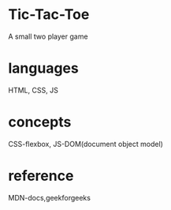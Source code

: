 # Tic-Tac-Toe
A small two player game

# languages 
HTML,
CSS,
JS

# concepts
CSS-flexbox,
JS-DOM(document object model)

# reference
MDN-docs,geekforgeeks